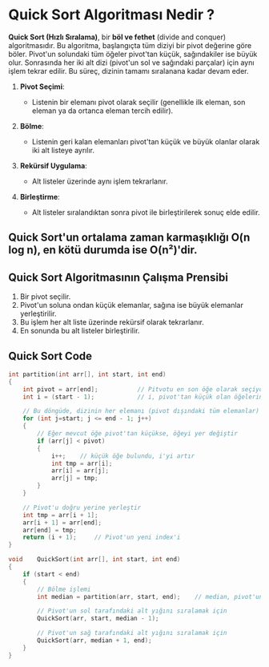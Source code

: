 # Quick Sort Algoritması Nedir ?

**Quick Sort (Hızlı Sıralama)**, bir **böl ve fethet** (divide and conquer) algoritmasıdır. Bu algoritma, başlangıçta tüm diziyi bir pivot değerine göre böler. Pivot'un solundaki tüm öğeler pivot'tan küçük, sağındakiler ise büyük olur. Sonrasında her iki alt dizi (pivot'un sol ve sağındaki parçalar) için aynı işlem tekrar edilir. Bu süreç, dizinin tamamı sıralanana kadar devam eder.

1. **Pivot Seçimi**: 
   - Listenin bir elemanı pivot olarak seçilir (genellikle ilk eleman, son eleman ya da ortanca eleman tercih edilir).

2. **Bölme**: 
   - Listenin geri kalan elemanları pivot'tan küçük ve büyük olanlar olarak iki alt listeye ayrılır.

3. **Rekürsif Uygulama**:
   - Alt listeler üzerinde aynı işlem tekrarlanır.

4. **Birleştirme**:
   - Alt listeler sıralandıktan sonra pivot ile birleştirilerek sonuç elde edilir.

Quick Sort'un **ortalama zaman karmaşıklığı O(n log n)**, en kötü durumda ise **O(n²)**'dir. 
---

## Quick Sort Algoritmasının Çalışma Prensibi

1. Bir pivot seçilir.
2. Pivot'un soluna ondan küçük elemanlar, sağına ise büyük elemanlar yerleştirilir.
3. Bu işlem her alt liste üzerinde rekürsif olarak tekrarlanır.
4. En sonunda bu alt listeler birleştirilir.

## Quick Sort Code
```C
int partition(int arr[], int start, int end)
{
    int pivot = arr[end];           // Pitvotu en son öğe olarak seçiyoruz
    int i = (start - 1);            // i, pivot'tan küçük olan öğelerin son indeksini tutar.

    // Bu döngüde, dizinin her elemanı (pivot dışındaki tüm elemanlar) pivot ile karşılaştırılır.
    for (int j=start; j <= end - 1; j++)
    {
        // Eğer mevcut öğe pivot'tan küçükse, öğeyi yer değiştir
        if (arr[j] < pivot)
        {
            i++;    // küçük öğe bulundu, i'yi artır
            int tmp = arr[i];
            arr[i] = arr[j];
            arr[j] = tmp;
        }
    }

    // Pivot'u doğru yerine yerleştir
    int tmp = arr[i + 1];
    arr[i + 1] = arr[end];
    arr[end] = tmp;
    return (i + 1);     // Pivot'un yeni index'i
}

void    QuickSort(int arr[], int start, int end)
{
    if (start < end)
    {
        // Bölme işlemi
        int median = partition(arr, start, end);    // median, pivot'un index'idir

        // Pivot'un sol tarafındaki alt yığını sıralamak için
        QuickSort(arr, start, median - 1);

        // Pivot'un sağ tarafındaki alt yığını sıralamak için
        QuickSort(arr, median + 1, end);
    }
}

```
